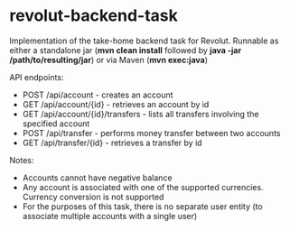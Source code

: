 # revolut-backend-task

Implementation of the take-home backend task for Revolut. Runnable as either a standalone jar (**mvn clean install** followed by **java -jar /path/to/resulting/jar**) or via Maven (**mvn exec:java**)

API endpoints:
* POST /api/account - creates an account
* GET /api/account/{id} - retrieves an account by id
* GET /api/account/{id}/transfers - lists all transfers involving the specified account
* POST /api/transfer - performs money transfer between two accounts
* GET /api/transfer/{id} - retrieves a transfer by id

Notes:
* Accounts cannot have negative balance
* Any account is associated with one of the supported currencies. Currency conversion is not supported
* For the purposes of this task, there is no separate user entity (to associate multiple accounts with a single user)